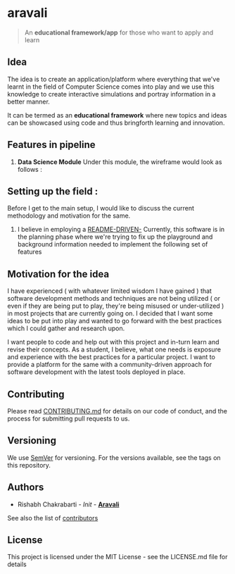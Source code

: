 # aravali
> An **educational framework/app** for those who want to apply and learn

## Idea
The idea is to create an application/platform where everything that we've learnt in the field of Computer Science comes into play and we use this knowledge to create interactive simulations and portray information in a better manner.

It can be termed as an **educational framework** where new topics and ideas can be showcased using code and thus bringforth learning and innovation.

## Features in pipeline

1. **Data Science Module**
Under this module, the wireframe would look as follows :


## Setting up the field :

Before I get to the main setup, I would like to discuss the current methodology and motivation for the same.

1. I believe in employing a [README-DRIVEN-]()
Currently, this software is in the planning phase where we're trying to fix up the playground and background information needed to implement the following set of features

## Motivation for the idea
I have experienced ( with whatever limited wisdom I have gained ) that software development methods and techniques are not being utilized ( or even if they are being put to play, they're being misused or under-utilized ) in most projects that are currently going on. I decided that I want some ideas to be put into play and wanted to go forward with the best practices which I could gather and research upon.

I want people to code and help out with this project and in-turn learn and revise their concepts. As a student, I believe, what one needs is exposure and experience with the best practices for a particular project. I want to provide a platform for the same with a community-driven approach for software development with the latest tools deployed in place.

## Contributing
Please read [CONTRIBUTING.md][contributing] for details on our code of conduct, and the process for submitting pull requests to us.

## Versioning
We use [SemVer][semantic_versioning] for versioning. For the versions available, see the tags on this repository.

## Authors
* Rishabh Chakrabarti - *Init* - [**Aravali**][aravali]

See also the list of [contributors][contrib]

## License
This project is licensed under the MIT License - see the LICENSE.md file for details

<!-- Document Links -->
[contributing]:https://gist.githubusercontent.com/PurpleBooth/b24679402957c63ec426/raw/5c4f62c1e50c1e6654e76e873aba3df2b0cdeea2/Good-CONTRIBUTING.md-template.md
[contrib]:https://github.com/orgs/tanjore/people
[semantic_versioning]:http://semver.org/
[license]:https://choosealicense.com/licenses/
[aravali]:https://tanjore.github.io/aravali/
